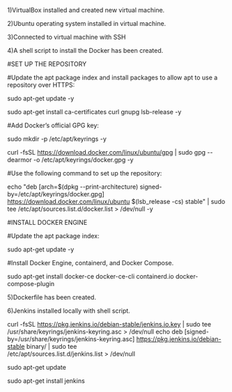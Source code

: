 1)VirtualBox installed and created new virtual machine. 


2)Ubuntu operating system installed in virtual machine.

3)Connected to virtual machine with SSH

4)A shell script to install the Docker has been created.

#SET UP THE REPOSITORY

#Update the apt package index and install packages to allow apt to use a repository over HTTPS:

sudo apt-get update -y

sudo apt-get install ca-certificates curl gnupg lsb-release -y

#Add Docker’s official GPG key:

sudo mkdir -p /etc/apt/keyrings -y

curl -fsSL https://download.docker.com/linux/ubuntu/gpg | sudo gpg --dearmor -o /etc/apt/keyrings/docker.gpg -y

#Use the following command to set up the repository:

echo "deb [arch=$(dpkg --print-architecture) signed-by=/etc/apt/keyrings/docker.gpg] https://download.docker.com/linux/ubuntu $(lsb_release -cs) stable" | sudo tee /etc/apt/sources.list.d/docker.list > /dev/null -y

#INSTALL DOCKER ENGINE

#Update the apt package index:

sudo apt-get update -y

#Install Docker Engine, containerd, and Docker Compose.

sudo apt-get install docker-ce docker-ce-cli containerd.io docker-compose-plugin

5)Dockerfile has been created.

6)Jenkins installed locally with shell script.

curl -fsSL https://pkg.jenkins.io/debian-stable/jenkins.io.key | sudo tee /usr/share/keyrings/jenkins-keyring.asc > /dev/null
echo deb [signed-by=/usr/share/keyrings/jenkins-keyring.asc] https://pkg.jenkins.io/debian-stable binary/ | sudo tee \
  /etc/apt/sources.list.d/jenkins.list > /dev/null
  
sudo apt-get update

sudo apt-get install jenkins

